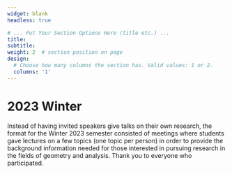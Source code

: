 ```yaml
---
widget: blank
headless: true

# ... Put Your Section Options Here (title etc.) ...
title: 
subtitle: 
weight: 2  # section position on page
design:
  # Choose how many columns the section has. Valid values: 1 or 2.
  columns: '1'
---
```

# 2023 Winter
Instead of having invited speakers give talks on their own research, the format for the Winter 2023 semester consisted of meetings where students gave lectures on a few topics (one topic per person) in order to provide the background information needed for those interested in pursuing research in the fields of geometry and analysis. Thank you to everyone who participated.

